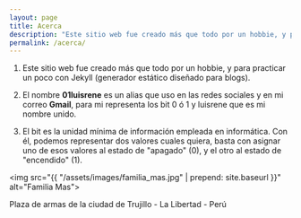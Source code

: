 ```yaml
---
layout: page
title: Acerca
description: "Este sitio web fue creado más que todo por un hobbie, y para practicar un poco con Jekyll (generador estático diseñado para blogs)."
permalink: /acerca/
---
```

<ol class="lista-about">
	<li>
	<p>Este sitio web fue creado más que todo por un hobbie, y para practicar un poco con Jekyll (generador estático diseñado para blogs).</p></li>
	<li>
		<p>El nombre <strong>01luisrene</strong> es un alias que uso en las redes sociales y en mi correo <strong>Gmail</strong>, para mi representa los bit 0 &oacute; 1 y luisrene que es mi nombre unido.</p>
	</li>
	<li><p>El bit es la unidad mínima de información empleada en informática. Con él, podemos representar dos valores cuales quiera, basta con asignar uno de esos valores al estado de "apagado" (0), y el otro al estado de "encendido" (1).</p></li>
</ol>
	
<img src="{{ "/assets/images/familia_mas.jpg" | prepend: site.baseurl }}" alt="Familia Mas">

<p class="text-foo">Plaza de armas  de la ciudad de Trujillo - La Libertad - Per&uacute;</p>
